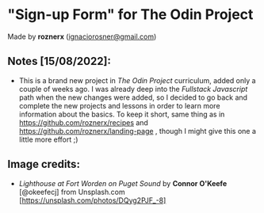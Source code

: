 # "Sign-up Form" for The Odin Project

Made by **roznerx** (ignaciorosner@gmail.com)

## Notes [15/08/2022]:

- This is a brand new project in *The Odin Project* curriculum, added only a couple of weeks ago. I was already deep into the *Fullstack Javascript* path when the new changes were added, so I decided to go back and complete the new projects and lessons in order to learn more information about the basics. To keep it short, same thing as in https://github.com/roznerx/recipes and https://github.com/roznerx/landing-page , though I might give this one a little more effort ;)

## Image credits:

- *Lighthouse at Fort Worden on Puget Sound* by **Connor O'Keefe** [@okeefecj] from Unsplash.com [https://unsplash.com/photos/DQyg2PJF_-8]